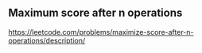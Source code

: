 ## Maximum score after n operations
https://leetcode.com/problems/maximize-score-after-n-operations/description/
